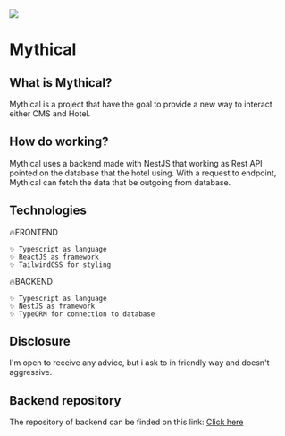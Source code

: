 <img src="https://i.imgur.com/MMSSmDL.png" />

# Mythical

## What is Mythical?
Mythical is a project that have the goal to provide a new way to interact either CMS and Hotel.

## How do working?
Mythical uses a backend made with NestJS that working as Rest API pointed on the database that the hotel using.
With a request to endpoint, Mythical can fetch the data that be outgoing from database.

## Technologies

🔥FRONTEND

    ✨ Typescript as language 
    ✨ ReactJS as framework
    ✨ TailwindCSS for styling

🔥BACKEND

    ✨ Typescript as language
    ✨ NestJS as framework
    ✨ TypeORM for connection to database

## Disclosure
I'm open to receive any advice, but i ask to in friendly way and doesn't aggressive.

## Backend repository
The repository of backend can be finded on this link: <a href="https://github.com/cosimoceleste/Vanadis">Click here</a>